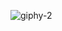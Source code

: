 ![giphy-2](https://user-images.githubusercontent.com/106765765/206285101-83a3d242-4c49-4688-9684-f45d29231880.gif)
